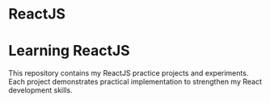 # ReactJS
<h1>Learning ReactJS</h1>
This repository contains my ReactJS practice projects and experiments.
Each project demonstrates practical implementation to strengthen my React development skills.
